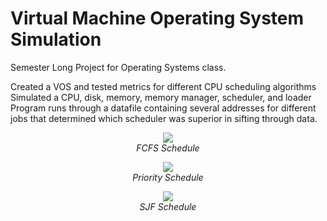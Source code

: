 # Virtual Machine Operating System Simulation

Semester Long Project for Operating Systems class.

Created a VOS and tested metrics for different CPU scheduling algorithms
Simulated a CPU, disk, memory, memory manager, scheduler, and loader
Program runs through a datafile containing several addresses for different jobs
that determined which scheduler was superior in sifting through data.


<p align="center">
  <img src="https://user-images.githubusercontent.com/11577850/66277531-dd191a80-e86d-11e9-94b3-f12929f2786e.gif">
  <br>
  <em> FCFS Schedule
</p>

<p align="center">
  <img src="https://user-images.githubusercontent.com/11577850/66277532-dd191a80-e86d-11e9-9285-b732711f1237.gif">
  <br>
  <em> Priority Schedule
</p>

<p align="center">
  <img src="https://user-images.githubusercontent.com/11577850/66277533-ddb1b100-e86d-11e9-8800-298dba386f3d.gif">
  <br>
  <em> SJF Schedule
</p>
